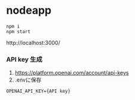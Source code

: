 # nodeapp
```
npm i
npm start
```
http://localhost:3000/

### API key 生成
1. https://platform.openai.com/account/api-keys
2. .envに保存
```
OPENAI_API_KEY={API key}
```

